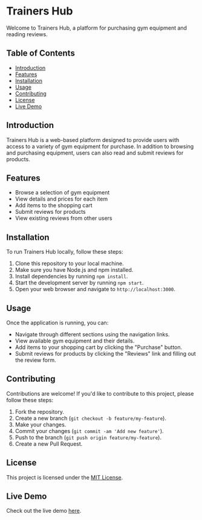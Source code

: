 # Trainers Hub

Welcome to Trainers Hub, a platform for purchasing gym equipment and reading reviews.

## Table of Contents
- [Introduction](#introduction)
- [Features](#features)
- [Installation](#installation)
- [Usage](#usage)
- [Contributing](#contributing)
- [License](#license)
- [Live Demo](#live-demo)

## Introduction
Trainers Hub is a web-based platform designed to provide users with access to a variety of gym equipment for purchase. In addition to browsing and purchasing equipment, users can also read and submit reviews for products.

## Features
- Browse a selection of gym equipment
- View details and prices for each item
- Add items to the shopping cart
- Submit reviews for products
- View existing reviews from other users

## Installation
To run Trainers Hub locally, follow these steps:
1. Clone this repository to your local machine.
2. Make sure you have Node.js and npm installed.
3. Install dependencies by running `npm install`.
4. Start the development server by running `npm start`.
5. Open your web browser and navigate to `http://localhost:3000`.

## Usage
Once the application is running, you can:
- Navigate through different sections using the navigation links.
- View available gym equipment and their details.
- Add items to your shopping cart by clicking the "Purchase" button.
- Submit reviews for products by clicking the "Reviews" link and filling out the review form.

## Contributing
Contributions are welcome! If you'd like to contribute to this project, please follow these steps:
1. Fork the repository.
2. Create a new branch (`git checkout -b feature/my-feature`).
3. Make your changes.
4. Commit your changes (`git commit -am 'Add new feature'`).
5. Push to the branch (`git push origin feature/my-feature`).
6. Create a new Pull Request.

## License
This project is licensed under the [MIT License](LICENSE).

## Live Demo
Check out the live demo [here](http://your-live-demo-link.com).
